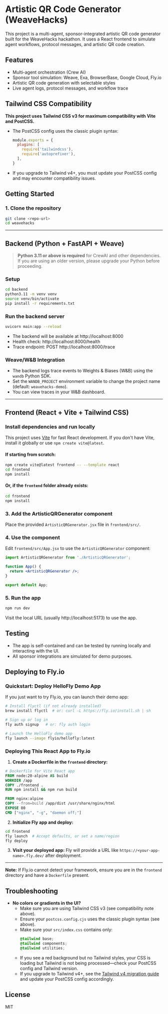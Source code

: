 # Artistic QR Code Generator (WeaveHacks)

This project is a multi-agent, sponsor-integrated artistic QR code generator built for the WeaveHacks hackathon. It uses a React frontend to simulate agent workflows, protocol messages, and artistic QR code creation.

## Features
- Multi-agent orchestration (Crew AI)
- Sponsor tool simulation: Weave, Exa, BrowserBase, Google Cloud, Fly.io
- Artistic QR code generation with selectable styles
- Live agent logs, protocol messages, and workflow trace

## Tailwind CSS Compatibility
**This project uses Tailwind CSS v3 for maximum compatibility with Vite and PostCSS.**
- The PostCSS config uses the classic plugin syntax:
  ```js
  module.exports = {
    plugins: [
      require('tailwindcss'),
      require('autoprefixer'),
    ],
  }
  ```
- If you upgrade to Tailwind v4+, you must update your PostCSS config and may encounter compatibility issues.

## Getting Started

### 1. Clone the repository
```bash
git clone <repo-url>
cd weavehacks
```

---

## Backend (Python + FastAPI + Weave)

> **Python 3.11 or above is required** for CrewAI and other dependencies. If you are using an older version, please upgrade your Python before proceeding.

### Setup

```bash
cd backend
python3.11 -m venv venv
source venv/bin/activate
pip install -r requirements.txt
```

### Run the backend server
```bash
uvicorn main:app --reload
```
- The backend will be available at http://localhost:8000
- Health check: http://localhost:8000/health
- Trace endpoint: POST http://localhost:8000/trace

### Weave/W&B Integration
- The backend logs trace events to Weights & Biases (W&B) using the `wandb` Python SDK.
- Set the `WANDB_PROJECT` environment variable to change the project name (default: `weavehacks-demo`).
- You can view traces in your W&B dashboard.

---

## Frontend (React + Vite + Tailwind CSS)

### Install dependencies and run locally
This project uses [Vite](https://vitejs.dev/) for fast React development. If you don't have Vite, install it globally or use `npm create vite@latest`.

#### If starting from scratch:
```bash
npm create vite@latest frontend -- --template react
cd frontend
npm install
```

#### Or, if the `frontend` folder already exists:
```bash
cd frontend
npm install
```

### 3. Add the ArtisticQRGenerator component
Place the provided `ArtisticQRGenerator.jsx` file in `frontend/src/`.

### 4. Use the component
Edit `frontend/src/App.jsx` to use the `ArtisticQRGenerator` component:
```jsx
import ArtisticQRGenerator from './ArtisticQRGenerator';

function App() {
  return <ArtisticQRGenerator />;
}

export default App;
```

### 5. Run the app
```bash
npm run dev
```

Visit the local URL (usually http://localhost:5173) to use the app.

## Testing
- The app is self-contained and can be tested by running locally and interacting with the UI.
- All sponsor integrations are simulated for demo purposes.

## Deploying to Fly.io

### Quickstart: Deploy HelloFly Demo App
If you just want to try Fly.io, you can launch their demo app:

```bash
# Install flyctl (if not already installed)
brew install flyctl  # or: curl -L https://fly.io/install.sh | sh

# Sign up or log in
fly auth signup   # or: fly auth login

# Launch the HelloFly demo app
fly launch --image flyio/hellofly:latest
```

### Deploying This React App to Fly.io

1. **Create a Dockerfile in the `frontend` directory:**

```Dockerfile
# Dockerfile for Vite React app
FROM node:20-alpine AS build
WORKDIR /app
COPY ./frontend .
RUN npm install && npm run build

FROM nginx:alpine
COPY --from=build /app/dist /usr/share/nginx/html
EXPOSE 80
CMD ["nginx", "-g", "daemon off;"]
```

2. **Initialize Fly app and deploy:**
```bash
cd frontend
fly launch  # Accept defaults, or set a name/region
fly deploy
```

3. **Visit your deployed app:**
Fly will provide a URL like `https://<your-app-name>.fly.dev/` after deployment.

---

**Note:** If Fly.io cannot detect your framework, ensure you are in the `frontend` directory and have a `Dockerfile` present.

## Troubleshooting

- **No colors or gradients in the UI?**
  - Make sure you are using Tailwind CSS v3 (see compatibility note above).
  - Ensure your `postcss.config.cjs` uses the classic plugin syntax (see above).
  - Make sure your `src/index.css` contains only:
    ```css
    @tailwind base;
    @tailwind components;
    @tailwind utilities;
    ```
  - If you see a red background but no Tailwind styles, your CSS is loading but Tailwind is not being processed—check your PostCSS config and Tailwind version.
  - If you upgrade to Tailwind v4+, see the [Tailwind v4 migration guide](https://tailwindcss.com/docs/upgrade-guide) and update your PostCSS config accordingly.

## License
MIT
